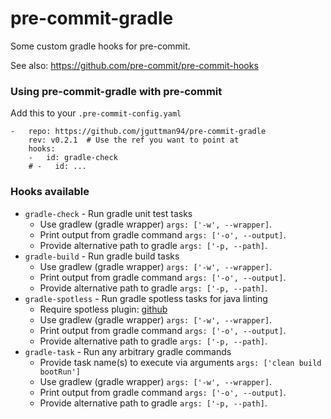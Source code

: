 pre-commit-gradle
================

Some custom gradle hooks for pre-commit.

See also: https://github.com/pre-commit/pre-commit-hooks


### Using pre-commit-gradle with pre-commit

Add this to your `.pre-commit-config.yaml`

    -   repo: https://github.com/jguttman94/pre-commit-gradle
        rev: v0.2.1  # Use the ref you want to point at
        hooks:
        -   id: gradle-check
        # -   id: ...


### Hooks available

- `gradle-check` - Run gradle unit test tasks
    - Use gradlew (gradle wrapper) `args: ['-w', --wrapper]`.
    - Print output from gradle command `args: ['-o', --output]`.
    - Provide alternative path to gradle `args: ['-p, --path]`.
- `gradle-build` - Run gradle build tasks
    - Use gradlew (gradle wrapper) `args: ['-w', --wrapper]`.
    - Print output from gradle command `args: ['-o', --output]`.
    - Provide alternative path to gradle `args: ['-p, --path]`.
- `gradle-spotless` - Run gradle spotless tasks for java linting
    - Require spotless plugin: [github](https://github.com/diffplug/spotless/tree/master/plugin-gradle)
    - Use gradlew (gradle wrapper) `args: ['-w', --wrapper]`.
    - Print output from gradle command `args: ['-o', --output]`.
    - Provide alternative path to gradle `args: ['-p, --path]`.
- `gradle-task` - Run any arbitrary gradle commands
    - Provide task name(s) to execute via arguments `args: ['clean build bootRun']`
    - Use gradlew (gradle wrapper) `args: ['-w', --wrapper]`.
    - Print output from gradle command `args: ['-o', --output]`.
    - Provide alternative path to gradle `args: ['-p, --path]`.
